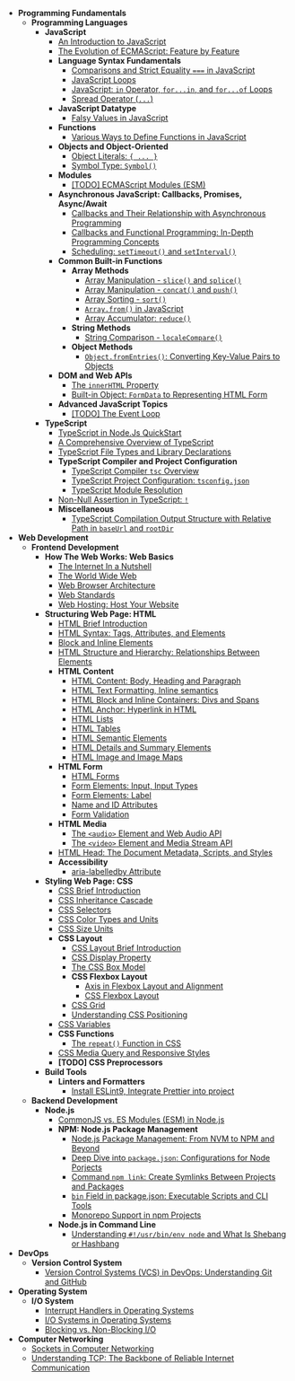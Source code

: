 <!-- TOC_START -->

- **Programming Fundamentals**
  - **Programming Languages**
    - **JavaScript**
      - [An Introduction to JavaScript](docs/programming-fundamentals/programming-languages/javascript/an-introduction-to-javascript.md)
      - [The Evolution of ECMAScript: Feature by Feature](docs/programming-fundamentals/programming-languages/javascript/the-evolution-of-ecmascript.md)
      - **Language Syntax Fundamentals**
        - [Comparisons and Strict Equality `===` in JavaScript](docs/programming-fundamentals/programming-languages/javascript/language-syntax-fundamentals/comparison-and-strict-equality.md)
        - [JavaScript Loops](docs/programming-fundamentals/programming-languages/javascript/language-syntax-fundamentals/loops-in-javascript.md)
        - [JavaScript: `in` Operator, `for...in`, and `for...of` Loops](docs/programming-fundamentals/programming-languages/javascript/language-syntax-fundamentals/in-operator-forin-forof-loops.md)
        - [Spread Operator (`...`)](docs/programming-fundamentals/programming-languages/javascript/language-syntax-fundamentals/spread-operator.md)
      - **JavaScript Datatype**
        - [Falsy Values in JavaScript](docs/programming-fundamentals/programming-languages/javascript/javascript-datatype/falsy-value-null-undefined.md)
      - **Functions**
        - [Various Ways to Define Functions in JavaScript](docs/programming-fundamentals/programming-languages/javascript/functions/various-ways-to-define-functions.md)
      - **Objects and Object-Oriented**
        - [Object Literals: `{ ... }`](docs/programming-fundamentals/programming-languages/javascript/objects-and-object-oriented/object-literals.md)
        - [Symbol Type: `Symbol()`](docs/programming-fundamentals/programming-languages/javascript/objects-and-object-oriented/symbol-type.md)
      - **Modules**
        - [[TODO]  ECMAScript Modules (ESM)](docs/programming-fundamentals/programming-languages/javascript/modules/ecmascript-modules.md)
      - **Asynchronous JavaScript: Callbacks, Promises, Async/Await**
        - [Callbacks and Their Relationship with Asynchronous Programming](docs/programming-fundamentals/programming-languages/javascript/asynchronous-javascript/callbacks-and-asynchronous-programming.md)
        - [Callbacks and Functional Programming: In-Depth Programming Concepts](docs/programming-fundamentals/programming-languages/javascript/asynchronous-javascript/callbacks-and-funtional-programming-in-depth.md)
        - [Scheduling: `setTimeout()` and `setInterval()`](docs/programming-fundamentals/programming-languages/javascript/asynchronous-javascript/scheduling-settimeout-setinterval.md)
      - **Common Built-in Functions**
        - **Array Methods**
          - [Array Manipulation - `slice()` and `splice()`](docs/programming-fundamentals/programming-languages/javascript/common-built-in-functions/array-methods/slice-and-splice.md)
          - [Array Manipulation - `concat()` and `push()`](docs/programming-fundamentals/programming-languages/javascript/common-built-in-functions/array-methods/concat-and-push.md)
          - [Array Sorting - `sort()`](docs/programming-fundamentals/programming-languages/javascript/common-built-in-functions/array-methods/sort.md)
          - [`Array.from()` in JavaScript](docs/programming-fundamentals/programming-languages/javascript/common-built-in-functions/array-methods/array-from.md)
          - [Array Accumulator: `reduce()`](docs/programming-fundamentals/programming-languages/javascript/common-built-in-functions/array-methods/reduce.md)
        - **String Methods**
          - [String Comparison - `localeCompare()`](docs/programming-fundamentals/programming-languages/javascript/common-built-in-functions/string-methods/string-comparision-localcompare.md)
        - **Object Methods**
          - [`Object.fromEntries()`: Converting Key-Value Pairs to Objects](docs/programming-fundamentals/programming-languages/javascript/common-built-in-functions/object-methods/object-from-entries.md)
      - **DOM and Web APIs**
        - [The `innerHTML` Property](docs/programming-fundamentals/programming-languages/javascript/dom-and-web-apis/element-innerhtml-usage.md)
        - [Built-in Object: `FormData` to Representing HTML Form](docs/programming-fundamentals/programming-languages/javascript/dom-and-web-apis/formData-built-in-object.md)
      - **Advanced JavaScript Topics**
        - [[TODO] The Event Loop](docs/programming-fundamentals/programming-languages/javascript/advanced-javascript-topics/the-event-loop.md)
    - **TypeScript**
      - [TypeScript in Node.Js QuickStart](docs/programming-fundamentals/programming-languages/typescript/nodejs-typescript-quickstart.md)
      - [A Comprehensive Overview of TypeScript](docs/programming-fundamentals/programming-languages/typescript/comprehensive-overview-of-typescript.md)
      - [TypeScript File Types and Library Declarations](docs/programming-fundamentals/programming-languages/typescript/file-types-and-library-declarations.md)
      - **TypeScript Compiler and Project Configuration**
        - [TypeScript Compiler `tsc` Overview](docs/programming-fundamentals/programming-languages/typescript/typescript-compiler-and-project-configuration/typescript-compiler-tsc-overview.md)
        - [TypeScript Project Configuration: `tsconfig.json` ](docs/programming-fundamentals/programming-languages/typescript/typescript-compiler-and-project-configuration/typeScript-project-configuration.md)
        - [TypeScript Module Resolution](docs/programming-fundamentals/programming-languages/typescript/typescript-compiler-and-project-configuration/typescript-module-resolution.md)
      - [Non-Null Assertion in TypeScript: `!`](docs/programming-fundamentals/programming-languages/typescript/non-null-assertion-!-in-ts.md)
      - **Miscellaneous**
        - [TypeScript Compilation Output Structure with Relative Path in `baseUrl` and `rootDir`](docs/programming-fundamentals/programming-languages/typescript/misc/ts-compilation-output-structure.md)
- **Web Development**
  - **Frontend Development**
    - **How The Web Works: Web Basics**
      - [The Internet In a Nutshell](docs/web-development/frontend-development/web-basics/the-internet-in-a-nut-shell.md)
      - [The World Wide Web](docs/web-development/frontend-development/web-basics/the-world-wide-web.md)
      - [Web Browser Architecture](docs/web-development/frontend-development/web-basics/web-browser-architecture.md)
      - [Web Standards](docs/web-development/frontend-development/web-basics/web-standards.md)
      - [Web Hosting: Host Your Website](docs/web-development/frontend-development/web-basics/web-hosting.md)
    - **Structuring Web Page: HTML**
      - [HTML Brief Introduction](docs/web-development/frontend-development/html/html-brief-intro.md)
      - [HTML Syntax: Tags, Attributes, and Elements](docs/web-development/frontend-development/html/html-syntax-tags-attributes-elements.md)
      - [Block and Inline Elements](docs/web-development/frontend-development/html/block-and-inline-elements.md)
      - [HTML Structure and Hierarchy: Relationships Between Elements](docs/web-development/frontend-development/html/html-relationships-between-elements.md)
      - **HTML Content**
        - [HTML Content: Body, Heading and Paragraph](docs/web-development/frontend-development/html/html-content/html-content-body-heading-paragraph.md)
        - [HTML Text Formatting, Inline semantics](docs/web-development/frontend-development/html/html-content/html-text-formatting-inline-semantics.md)
        - [HTML Block and Inline Containers: Divs and Spans](docs/web-development/frontend-development/html/html-content/html-block-and-inline-containers-divs-and-spans.md)
        - [HTML Anchor: Hyperlink in HTML](docs/web-development/frontend-development/html/html-content/html-links.md)
        - [HTML Lists](docs/web-development/frontend-development/html/html-content/html-lists.md)
        - [HTML Tables](docs/web-development/frontend-development/html/html-content/html-tables.md)
        - [HTML Semantic Elements](docs/web-development/frontend-development/html/html-content/html-semantic-elements.md)
        - [HTML Details and Summary Elements](docs/web-development/frontend-development/html/html-content/html-details-and-summary-elements.md)
        - [HTML Image and Image Maps](docs/web-development/frontend-development/html/html-content/html-image-maps.md)
      - **HTML Form**
        - [HTML Forms](docs/web-development/frontend-development/html/html-form/html-forms.md)
        - [Form Elements: Input, Input Types](docs/web-development/frontend-development/html/html-form/form-elements-input-and-input-types.md)
        - [Form Elements: Label](docs/web-development/frontend-development/html/html-form/form-elements-label.md)
        - [Name and ID Attributes](docs/web-development/frontend-development/html/html-form/name-and-id-attributes.md)
        - [Form Validation](docs/web-development/frontend-development/html/html-form/form-validation.md)
      - **HTML Media**
        - [The `<audio>` Element and Web Audio API](docs/web-development/frontend-development/html/html-media/audio-element-and-web-audio-api.md)
        - [The `<video>` Element and Media Stream API](docs/web-development/frontend-development/html/html-media/video-media-stream-api.md)
      - [HTML Head: The Document Metadata, Scripts, and Styles](docs/web-development/frontend-development/html/html-head-metadata-script-style.md)
      - **Accessibility**
        - [aria-labelledby Attribute](docs/web-development/frontend-development/html/accessibility/aria-labelledby-attribute.md)
    - **Styling Web Page: CSS**
      - [CSS Brief Introduction](docs/web-development/frontend-development/css/css-brief-introduction.md)
      - [CSS Inheritance Cascade](docs/web-development/frontend-development/css/css-inheritance-cascade.md)
      - [CSS Selectors](docs/web-development/frontend-development/css/css-selectors.md)
      - [CSS Color Types and Units](docs/web-development/frontend-development/css/css-color-types-and-units.md)
      - [CSS Size Units](docs/web-development/frontend-development/css/css-size-units.md)
      - **CSS Layout**
        - [CSS Layout Brief Introduction](docs/web-development/frontend-development/css/css-layout/css-layout-brief-introduction.md)
        - [CSS Display Property](docs/web-development/frontend-development/css/css-layout/css-display-property.md)
        - [The CSS Box Model](docs/web-development/frontend-development/css/css-layout/the-css-box-model.md)
        - **CSS Flexbox Layout**
          - [Axis in Flexbox Layout and Alignment](docs/web-development/frontend-development/css/css-layout/css-flexbox-layout/axis-in-flexbox-layout-and-alignment.md)
          - [CSS Flexbox Layout](docs/web-development/frontend-development/css/css-layout/css-flexbox-layout/css-flexbox-layout.md)
        - [CSS Grid](docs/web-development/frontend-development/css/css-layout/css-grid.md)
        - [Understanding CSS Positioning](docs/web-development/frontend-development/css/css-layout/css-positioning.md)
      - [CSS Variables](docs/web-development/frontend-development/css/css-variables.md)
      - **CSS Functions**
        - [The `repeat()` Function in CSS](docs/web-development/frontend-development/css/css-functions/repeat.md)
      - [CSS Media Query and Responsive Styles](docs/web-development/frontend-development/css/css-media-query.md)
      - **[TODO] CSS Preprocessors**
    - **Build Tools**
      - **Linters and Formatters**
        - [Install ESLint9, Integrate Prettier into project](docs/web-development/frontend-development/build-tools/linters-and-formatters/integrate-eslint9-and-prettier.md)
  - **Backend Development**
    - **Node.js**
      - [CommonJS vs. ES Modules (ESM) in Node.js](docs/web-development/backend-development/nodejs/commonjs-vs-esmodule.md)
      - **NPM: Node.js Package Management**
        - [Node.js Package Management: From NVM to NPM and Beyond](docs/web-development/backend-development/nodejs/npm/nodejs-package-management.md)
        - [Deep Dive into `package.json`: Configurations for Node Porjects](docs/web-development/backend-development/nodejs/npm/package-json-configurations.md)
        - [Command `npm link`: Create Symlinks Between Projects and Packages](docs/web-development/backend-development/nodejs/npm/npm-link-symlinks.md)
        - [`bin` Field in package.json: Executable Scripts and CLI Tools](docs/web-development/backend-development/nodejs/npm/bin-executable-scripts.md)
        - [Monorepo Support in npm Projects](docs/web-development/backend-development/nodejs/npm/menorepo-support-in-npm.md)
      - **Node.js in Command Line**
        - [Understanding `#!/usr/bin/env node` and What Is Shebang or Hashbang](docs/web-development/backend-development/nodejs/cli/shebang-and-hashbang.md)
- **DevOps**
  - **Version Control System**
    - [Version Control Systems (VCS) in DevOps: Understanding Git and GitHub](docs/devops/version-control-system/version-control-system-in-devops.md)
- **Operating System**
  - **I/O System**
    - [Interrupt Handlers in Operating Systems](docs/operating-system/io-system/interrupt-handlers-in-os.md)
    - [I/O Systems in Operating Systems](docs/operating-system/io-system/io-system-in-os.md)
    - [Blocking vs. Non-Blocking I/O](docs/operating-system/io-system/blocking-vs-non-blocking-io.md)
- **Computer Networking**
  - [Sockets in Computer Networking](docs/computer-networking/socket-in-computer-networking.md)
  - [Understanding TCP: The Backbone of Reliable Internet Communication](docs/computer-networking/understanding-tcp.md)

<!-- TOC_END -->
